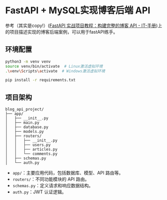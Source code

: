 # FastAPI + MySQL实现博客后端 API

参考（其实是copy!）([FastAPI 实战项目教程：构建完整的博客 API - IT-手册](https://buffaloboyhlh.github.io/it-handbooks/Web篇/FastAPI/practice/#6))上的项目描述实现的博客后端案例，可以用于fastAPI练手。

## 环境配置

```bash
python3 -m venv venv
source venv/bin/activate  # Linux激活虚拟环境
.\venv\Scripts\activate  # Windows激活虚拟环境

pip install -r requirements.txt
```



## 项目架构

```properties
blog_api_project/
├── app/
│   ├── __init__.py
│   ├── main.py
│   ├── database.py
│   ├── models.py
│   ├── routers/
│   │   ├── __init__.py
│   │   ├── users.py
│   │   ├── articles.py
│   │   └── comments.py
│   ├── schemas.py
│   └── auth.py
```

- `app/`：主要应用代码，包括数据库、模型、API 路由等。
- `routers/`：不同功能模块的 API 路由。
- `schemas.py`：定义请求和响应数据结构。
- `auth.py`：JWT 认证逻辑。
